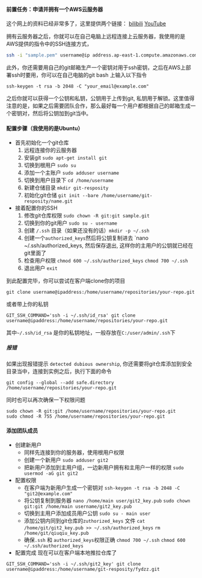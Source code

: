 #### 前置任务：申请并拥有一个AWS云服务器

这个网上的资料已经非常多了，这里提供两个链接：
[bilibili](https://www.bilibili.com/video/BV1QY4y1m7fw/?spm_id_from=333.337.search-card.all.click)
[YouTube](https://www.youtube.com/watch?v=SFaSB6vgp8k)

拥有云服务器之后，你就可以在自己电脑上远程连接上云服务器，我使用的是AWS提供的指令中的SSH连接方式，
```bash
ssh -i "sample.pem" username@ip address.ap-east-1.compute.amazonaws.com
```
此外，你还需要用自己的git邮箱生产一个密钥对用于ssh密钥，之后在AWS上部署ssh时要用，你可以在自己电脑的git bash 上输入以下指令
```shell
ssh-keygen -t rsa -b 2048 -C "your_email@example.com"
```
之后你就可以获得一个公钥和私钥，公钥用于上传到git, 私钥用于解锁。这里值得注意的是，如果之后需要团队合作，那么最好每一个用户都根据自己的邮箱生成一个密钥对，然后将公钥加到git当中。
#### 配置步骤（我使用的是Ubuntu）

- 首先初始化一个git仓库
	1. 远程连接你的云服务器
	2. 安装git `sudo apt-get install git`
	3. 切换到根用户 `sudo su`
	4. 添加一个主账户 `sudo adduser username`
	5. 切换到用户目录下 `cd /home/username`
	6. 新建仓储目录 `mkdir git-resposity`
	7. 初始化git仓储 `git init --bare /home/username/git-resposity/name.git`
- 接着配置你的SSH
	1. 修改git仓库权限 `sudo chown -R git:git sample.git`
	2. 切换到你的git用户 `sudo su - username`
	3. 创建 `/.ssh` 目录（如果还没有的话）`mkdir -p ~/.ssh`
	4. 创建一个`authorized_keys`然后将公钥复制进去 `nano ~/.ssh/authorized_keys, 然后保存退出, 这样你的主用户的公钥就已经在git里面了
	5. 检查用户权限
	   `chmod 600 ~/.ssh/authorized_keys`
	   `chmod 700 ~/.ssh`
	6. 退出用户 `exit`

到此配置完毕，你可以尝试在客户端clone你的项目
```shell
git clone username@ipaddress:/home/username/repositories/your-repo.git
```
或者带上你的私钥
```shell
GIT_SSH_COMMAND='ssh -i ~/.ssh/id_rsa' git clone username@ipaddress:/home/username/repositories/your-repo.git
```
其中`~/.ssh/id_rsa` 是你的私钥地址，一般存放在`C:/user/admin/.ssh`下

##### 报错
如果出现报错提示 `detected dubious ownership`, 你还需要将git仓库添加到安全目录当中，连接到实例之后，执行下面的命令
```shell
git config --global --add safe.directory /home/username/repositories/your-repo.git
```
同时也可以再次确保一下权限问题
```shell
sudo chown -R git:git /home/username/repositories/your-repo.git
sudo chmod -R 755 /home/username/repositories/your-repo.git
```
#### 添加团队成员

- 创建新用户
	- 同样先连接到你的服务器，使用根用户权限
	- 创建一个新用户 `sudo adduser git2`
	- 把新用户添加到主用户组，一边新用户拥有和主用户一样的权限
	  `sudo usermod -aG git git2`
- 配置权限
	- 在客户端为新用户生成一个密钥对 `ssh-keygen -t rsa -b 2048 -C "git2@example.com"`
	- 将公钥复制到服务器 
	  `nano /home/main user/git2_key.pub`
	  `sudo chown git:git /home/main username/git2_key.pub`
	- 切换到主用户添加成员用户公钥 `sudo su - main user`
	- 添加公钥内同到git仓库的`zuthorized_keys` 文件
	  `cat /home/git/git2_key.pub >> ~/.ssh/authorized_keys`
	  `rm /home/git/qiuqiu_key.pub`
	- 确保`.ssh` 和 `authorized_keys`权限正确
	  `chmod 700 ~/.ssh`
	  `chmod 600 ~/.ssh/authorized_keys`
- 配置完成
	现在可以在客户端本地推拉仓库了
```shell
GIT_SSH_COMMAND='ssh -i ~/.ssh/git2_key' git clone username@ipaddress:/home/username/git-resposity/fydzz.git
```

